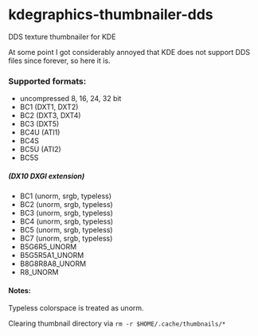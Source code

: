 # kdegraphics-thumbnailer-dds
DDS texture thumbnailer for KDE

At some point I got considerably annoyed that KDE does not support DDS files since forever, so here it is.

### Supported formats:
* uncompressed 8, 16, 24, 32 bit
* BC1 (DXT1, DXT2)
* BC2 (DXT3, DXT4)
* BC3 (DXT5)
* BC4U (ATI1)
* BC4S
* BC5U (ATI2)
* BC5S

##### (DX10 DXGI extension)
* BC1 (unorm, srgb, typeless)
* BC2 (unorm, srgb, typeless)
* BC3 (unorm, srgb, typeless)
* BC4 (unorm, srgb, typeless)
* BC5 (unorm, srgb, typeless)
* BC7 (unorm, srgb, typeless)
* B5G6R5_UNORM
* B5G5R5A1_UNORM
* B8G8R8A8_UNORM
* R8_UNORM

#### Notes:
Typeless colorspace is treated as unorm.

Clearing thumbnail directory via `rm -r $HOME/.cache/thumbnails/*`
